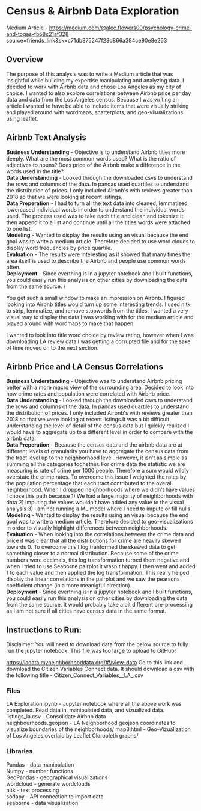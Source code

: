 # Census & Airbnb Data Exploration
Medium Article - https://medium.com/@alec.flowers00/psychology-crime-and-togas-fb58c21af328 source=friends_link&sk=c71db875247f23d866a384ce90e8e263

## Overview
The purpose of this analysis was to write a Medium article that was insightful while building my expertise manipulating and analyzing data. I decided to work with Airbnb data and chose Los Angeles as my city of choice. I wanted to also explore correlations between Airbnb price per day data and data from the Los Angeles census. Because I was writing an article I wanted to have be able to include items that were visually striking and played around with wordmaps, scatterplots, and geo-visualizations using leaflet. 

## Airbnb Text Analysis
**Business Understanding** - Objective is to understand Airbnb titles more deeply. What are the most common words used? What is the ratio of adjectives to nouns? Does price of the Airbnb make a difference in the words used in the title?\
**Data Understanding** - Looked through the downloaded csvs to understand the rows and columns of the data. In pandas used quartiles to understand the distribution of prices. I only included Airbnb's with reviews greater than 2018 so that we were looking at recent listings.\
**Data Preperation** - I had to turn all the text data into cleaned, lemmatized, lowercased individual words in order to understand the individual words used. The process used was to take each title and clean and tokenize it then append it to a list and continue until all the titles words were attached to one list. \
**Modeling** - Wanted to display the results using an visual because the end goal was to write a medium article. Therefore decided to use word clouds to display word frequencies by price quartile. \
**Evaluation** - The results were interesting as it showed that many times the area itself is used to describe the Airbnb and people use common words often.\
**Deployment** - Since everthing is in a jupyter notebook and I built functions, you could easily run this analysis on other cities by downloading the data from the same source. \

You get such a small window to make an impression on Airbnb. I figured looking into Airbnb titles would turn up some interesting trends. I used nltk to strip, lemmatize, and remove stopwords from the titles. I wanted a very visual way to display the data I was working with for the medium article and played around with wordmaps to make that happen. 

I wanted to look into title word choice by review rating, however when I was downloading LA review data I was getting a corrupted file and for the sake of time moved on to the next section. 

## Airbnb Price and LA Census Correlations
**Business Understanding** - Objective was to understand Airbnb pricing better with a more macro view of the surrounding area. Decided to look into how crime rates and population were correlated with Airbnb price.\
**Data Understanding** - Looked through the downloaded csvs to understand the rows and columns of the data. In pandas used quartiles to understand the distribution of prices. I only included Airbnb's with reviews greater than 2018 so that we were looking at recent listings.It was a bit difficult understanding the level of detail of the census data but I quickly realized I would have to aggregate up to a different level in order to compare with the airbnb data. \
**Data Preperation** - Because the census data and the airbnb data are at different levels of granularity you have to aggregate the census data from the tract level up to the neighborhood level. However, it isn't as simple as summing all the categories toghether. For crime data the statistic we are measuring is rate of crime per 1000 people. Therefore a sum would wildly overstate the crime rates. To overcome this issue I weighted the rates by the population percentage that each tract contributed to the overall neighborhood. When I dropped neighborhoods where we didn't have values I chose this path because 1) We had a large majority of neighborhoods with data 2) Imputing the values wouldn't have added any value to the visual analysis 3) I am not running a ML model where I need to impute or fill nulls.\
**Modeling** - Wanted to display the results using an visual because the end goal was to write a medium article. Therefore decided to geo-visualizations in order to visually highlight differences between neighborhoods. \
**Evaluation** - When looking into the correlations between the crime data and price it was clear that all the distributions for crime are heavily skewed towards 0. To overcome this I log tranformed the skewed data to get something closer to a normal distribution. Because some of the crime numbers were decimals, this log transformation turned them negative and when I tried to use Seaborne pairplot it wasn't happy. I then went and added 1 to each value and then applied the log transformation. This really helped display the linear correlations in the pairplot and we saw the pearsons coefficient change (in a more meanigful direction). \
**Deployment** - Since everthing is in a jupyter notebook and I built functions, you could easily run this analysis on other cities by downloading the data from the same source. It would probably take a bit different pre-processing as I am not sure if all cities have census data in the same format.

## Instructions to Run:
Disclaimer: You will need to download data from the below source to fully run the jupyter notebook. This file was too large to upload to GitHub!

https://ladata.myneighborhooddata.org/#!/view-data
Go to this link and download the Citizen Variables Connect data. It should download a csv with the following title -  Citizen_Connect_Variables__LA_.csv

### Files
LA Exploration.ipynb - Jupyter notebook where all the above work was completed. Read data in, manipulated data, and vizualized data.\
listings_la.csv - Consolidate Airbnb data \
neighbourhoods.geojson - LA Neighborhood geojson coordinates to visualize boundaries of the neighborhoods/
map3.html - Geo-Vizualization of Los Angeles overlaid by Leaflet Cloropleth graphs/

### Libraries
Pandas - data manipulation\
Numpy - number functions\
GeoPandas - geographical visualizations\
wordcloud - generate wordclouds\
nltk - text processing\
sodapy - API connection to import data\
seaborne - data visualization

